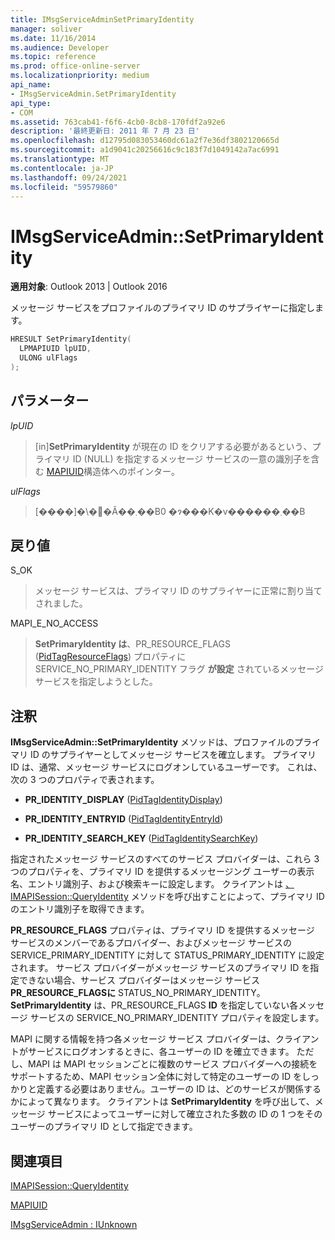 ```yaml
---
title: IMsgServiceAdminSetPrimaryIdentity
manager: soliver
ms.date: 11/16/2014
ms.audience: Developer
ms.topic: reference
ms.prod: office-online-server
ms.localizationpriority: medium
api_name:
- IMsgServiceAdmin.SetPrimaryIdentity
api_type:
- COM
ms.assetid: 763cab41-f6f6-4cb0-8cb8-170fdf2a92e6
description: '最終更新日: 2011 年 7 月 23 日'
ms.openlocfilehash: d12795d083053460dc61a2f7e36df3802120665d
ms.sourcegitcommit: a1d9041c20256616c9c183f7d1049142a7ac6991
ms.translationtype: MT
ms.contentlocale: ja-JP
ms.lasthandoff: 09/24/2021
ms.locfileid: "59579860"
---
```

# <a name="imsgserviceadminsetprimaryidentity"></a>IMsgServiceAdmin::SetPrimaryIdentity

  
  
**適用対象**: Outlook 2013 | Outlook 2016 
  
メッセージ サービスをプロファイルのプライマリ ID のサプライヤーに指定します。
  
```cpp
HRESULT SetPrimaryIdentity(
  LPMAPIUID lpUID,
  ULONG ulFlags  
);
```

## <a name="parameters"></a>パラメーター

 _lpUID_
  
> [in]**SetPrimaryIdentity** が現在の ID をクリアする必要があるという、プライマリ ID (NULL) を指定するメッセージ サービスの一意の識別子を含む [MAPIUID](mapiuid.md)構造体へのポインター。 
    
 _ulFlags_
  
> [����]�\�񂳂�Ă��܂��B0 �ɂ���K�v������܂��B
    
## <a name="return-value"></a>戻り値

S_OK 
  
> メッセージ サービスは、プライマリ ID のサプライヤーに正常に割り当てされました。
    
MAPI_E_NO_ACCESS 
  
> **SetPrimaryIdentity は**、PR_RESOURCE_FLAGS ([PidTagResourceFlags](pidtagresourceflags-canonical-property.md)) プロパティに SERVICE_NO_PRIMARY_IDENTITY フラグ **が設定** されているメッセージ サービスを指定しようとした。
    
## <a name="remarks"></a>注釈

**IMsgServiceAdmin::SetPrimaryIdentity** メソッドは、プロファイルのプライマリ ID のサプライヤーとしてメッセージ サービスを確立します。 プライマリ ID は、通常、メッセージ サービスにログオンしているユーザーです。 これは、次の 3 つのプロパティで表されます。 
  
- **PR_IDENTITY_DISPLAY** ([PidTagIdentityDisplay](pidtagidentitydisplay-canonical-property.md))
    
- **PR_IDENTITY_ENTRYID** ([PidTagIdentityEntryId](pidtagidentityentryid-canonical-property.md))
    
- **PR_IDENTITY_SEARCH_KEY** ([PidTagIdentitySearchKey](pidtagidentitysearchkey-canonical-property.md))
    
指定されたメッセージ サービスのすべてのサービス プロバイダーは、これら 3 つのプロパティを、プライマリ ID を提供するメッセージング ユーザーの表示名、エントリ識別子、および検索キーに設定します。 クライアントは [、IMAPISession::QueryIdentity](imapisession-queryidentity.md) メソッドを呼び出すことによって、プライマリ ID のエントリ識別子を取得できます。 
  
**PR_RESOURCE_FLAGS** プロパティは、プライマリ ID を提供するメッセージ サービスのメンバーであるプロバイダー、およびメッセージ サービスの SERVICE_PRIMARY_IDENTITY に対して STATUS_PRIMARY_IDENTITY に設定されます。 サービス プロバイダーがメッセージ サービスのプライマリ ID を指定できない場合、サービス プロバイダーはメッセージ サービス **PR_RESOURCE_FLAGSに** STATUS_NO_PRIMARY_IDENTITY。 **SetPrimaryIdentity** は、PR_RESOURCE_FLAGS **ID** を指定していない各メッセージ サービスの SERVICE_NO_PRIMARY_IDENTITY プロパティを設定します。 
  
MAPI に関する情報を持つ各メッセージ サービス プロバイダーは、クライアントがサービスにログオンするときに、各ユーザーの ID を確立できます。 ただし、MAPI は MAPI セッションごとに複数のサービス プロバイダーへの接続をサポートするため、MAPI セッション全体に対して特定のユーザーの ID をしっかりと定義する必要はありません。ユーザーの ID は、どのサービスが関係するかによって異なります。 クライアントは **SetPrimaryIdentity** を呼び出して、メッセージ サービスによってユーザーに対して確立された多数の ID の 1 つをそのユーザーのプライマリ ID として指定できます。 
  
## <a name="see-also"></a>関連項目



[IMAPISession::QueryIdentity](imapisession-queryidentity.md)
  
[MAPIUID](mapiuid.md)
  
[IMsgServiceAdmin : IUnknown](imsgserviceadminiunknown.md)

